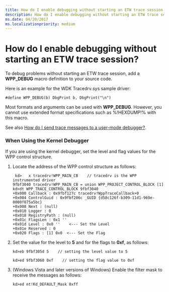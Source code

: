 ```yaml
---
title: How do I enable debugging without starting an ETW trace session
description: How do I enable debugging without starting an ETW trace session
ms.date: 04/20/2017
ms.localizationpriority: medium
---
```


# How do I enable debugging without starting an ETW trace session?


To debug problems without starting an ETW trace session, add a **WPP\_DEBUG** macro definition to your source code.

Here is an example for the WDK Tracedrv.sys sample driver:

```
#define WPP_DEBUG(b) DbgPrint b, DbgPrint("\n")
```

Most formats and arguments can be used with **WPP\_DEBUG**. However, you cannot use extended format specifications such as %!HEXDUMP!% with this macro.

See also [How do I send trace messages to a user-mode debugger?](how-do-i-send-trace-messages-to-a-user-mode-debugger-.md).

### <span id="when_using_the_kernel_debugger"></span><span id="WHEN_USING_THE_KERNEL_DEBUGGER"></span>When Using the Kernel Debugger

If you are using the kernel debugger, set the level and flag values for the WPP control structure.

1.  Locate the address of the WPP control structure as follows:
    ```
     kd>   x tracedrv!WPP_MAIN_CB    // tracedrv is the WPP instrumented driver
    9fbf3040 tracedrv!WPP_MAIN_CB = union WPP_PROJECT_CONTROL_BLOCK [1]
    kd>dt WPP_TRACE_CONTROL_BLOCK 9fbf3040  
    +0x000 Callback : 0x9fbf127c tracedrv!WppTraceCallback+0
    +0x004 ControlGuid : 0x9fbf206c _GUID {d58c126f-b309-11d1-969e-0000f875a5bc}
    +0x008 Next : (null) 
    +0x010 Logger : 0
    +0x018 RegistryPath : (null) 
    +0x01c FlagsLen : 0x1 ''
    +0x01d Level : 0x0 ''    <--- Set the Level
    +0x01e Reserved : 0
    +0x020 Flags : [1] 0x0  <--- Set the Flag
    ```

2.  Set the value for the level to **5** and for the flags to **0xf**, as follows:
    ```
    kd>eb 9fbf305d 5    // setting the level value to 5
    ```

    ```
    kd>ed 9fbf3060 0xf    // setting the flag value to 0xf
    ```

3.  (Windows Vista and later versions of Windows) Enable the filter mask to receive the messages as follows:
    ```
    kd>ed nt!Kd_DEFAULT_Mask 0xff
    ```

 

 





